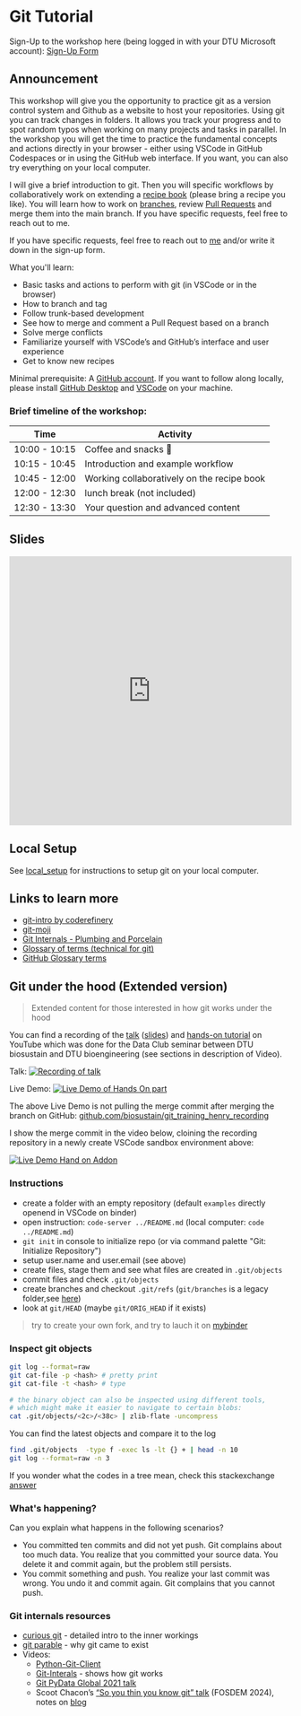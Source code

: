 # Git Tutorial

Sign-Up to the workshop here (being logged in with your DTU Microsoft account): [Sign-Up Form](https://forms.office.com/e/62H1nV61R0)

## Announcement

This workshop will give you the opportunity to practice git as a version control system
and Github as a website to host your repositories. Using git you can track changes in
folders. It allows you track your progress and to spot random typos when working on
many projects and tasks in parallel. In the workshop you will get the time to practice
the fundamental concepts and actions directly in your browser - either using VSCode in
GitHub Codespaces or in using the GitHub web interface. If you want, you can also try
everything on your local computer.

I will give a brief introduction to git. Then you will specific workflows by
collaboratively work on extending a [recipe book](https://enryh.github.io/recipe-book/)
(please bring a recipe you like).
You will learn how to work on
[branches](https://docs.github.com/en/pull-requests/collaborating-with-pull-requests/proposing-changes-to-your-work-with-pull-requests/about-branches),
review [Pull Requests](https://docs.github.com/en/pull-requests/collaborating-with-pull-requests/proposing-changes-to-your-work-with-pull-requests/about-pull-requests)
and merge them into the main branch. If you have specific requests, feel free to reach out to me.

If you have specific requests, feel free to reach out to [me](mailto:heweb@dtu.dk) and/or write it down in the sign-up form.

What you'll learn:

- Basic tasks and actions to perform with git (in VSCode or in the browser)
- How to branch and tag
- Follow trunk-based development
- See how to merge and comment a Pull Request based on a branch
- Solve merge conflicts
- Familiarize yourself with VSCode’s and GitHub’s interface and user experience
- Get to know new recipes

Minimal prerequisite: A [GitHub account](https://github.com/signup).
If you want to follow along locally, please install
[GitHub Desktop](https://desktop.github.com/download/) and
[VSCode](https://code.visualstudio.com/) on your machine.

### Brief timeline of the workshop:

| Time          | Activity                                   |
| ------------- | ------------------------------------------ |
| 10:00 - 10:15 | Coffee and snacks 🥐                       |
| 10:15 - 10:45 | Introduction and example workflow          |
| 10:45 - 12:00 | Working collaboratively on the recipe book |
| 12:00 - 12:30 | lunch break (not included)                 |
| 12:30 - 13:30 | Your question and advanced content         |

## Slides

<iframe 
src="https://docs.google.com/presentation/d/1RsKMiKquE4wqncrAv9LEtjivGE_dGiHoJ8nKCxgVKeY/embed?slide=id.p#slide=id.p" 
frameborder="0"
width="100%" height="480" 
allowfullscreen="true"
 mozallowfullscreen="true" 
webkitallowfullscreen="true">
</iframe>

## Local Setup

See [local_setup](local_setup.md) for instructions to setup git on your local computer.

## Links to learn more

- [git-intro by coderefinery](https://coderefinery.github.io/git-intro/#)
- [git-moji](https://gitmoji.dev/)
- [Git Internals - Plumbing and Porcelain](https://git-scm.com/book/en/v2/Git-Internals-Plumbing-and-Porcelain)
- [Glossary of terms (technical for git)](https://www.git-scm.com/docs/gitglossary)
- [GitHub Glossary terms](https://docs.github.com/en/get-started/learning-about-github/github-glossary)

## Git under the hood (Extended version)

> Extended content for those interested in how git works under the hood

You can find a recording of the
[talk](https://www.youtube.com/watch?v=cAU3BCUkHxM)
([slides](https://docs.google.com/presentation/d/1RsKMiKquE4wqncrAv9LEtjivGE_dGiHoJ8nKCxgVKeY/edit?usp=sharing))
and [hands-on tutorial](https://www.youtube.com/watch?v=5iB7qc5zRjQ)
on YouTube which was done for the Data Club seminar
between DTU biosustain and DTU bioengineering (see sections in description of Video).

Talk:
[![Recording of talk](https://img.youtube.com/vi/cAU3BCUkHxM/maxresdefault.jpg)](https://www.youtube.com/watch?v=cAU3BCUkHxM)

Live Demo:
[![Live Demo of Hands On part](https://img.youtube.com/vi/5iB7qc5zRjQ/maxresdefault.jpg)](https://www.youtube.com/watch?v=5iB7qc5zRjQ)

The above Live Demo is not pulling the merge commit after merging the branch on GitHub:
[github.com/biosustain/git_training_henry_recording](https://github.com/biosustain/git_training_henry_recording)

I show the merge commit in the video below, cloining the recording repository in a newly
create VSCode sandbox environment above:

[![Live Demo Hand on Addon](https://img.youtube.com/vi/gcfzruIJ-rw/sddefault.jpg)](https://www.youtube.com/watch?v=gcfzruIJ-rw)

### Instructions

- create a folder with an empty repository (default `examples`
  directly openend in VSCode on binder)
- open instruction: `code-server ../README.md` (local computer: `code ../README.md`)
- `git init` in console to initialize repo (or via command palette "Git: Initialize Repository")
- setup user.name and user.email (see above)
- create files, stage them and see what files are created in `.git/objects`
- commit files and check `.git/objects`
- create branches and checkout `.git/refs` (`git/branches` is a legacy folder,see
  [here](https://stackoverflow.com/a/10398507/9684872))
- look at `git/HEAD` (maybe `git/ORIG_HEAD` if it exists)

> try to create your own fork, and try to lauch it on [mybinder](https://mybinder.org/)

### Inspect git objects

```bash
git log --format=raw
git cat-file -p <hash> # pretty print
git cat-file -t <hash> # type

# the binary object can also be inspected using different tools,
# which might make it easier to navigate to certain blobs:
cat .git/objects/<2c>/<38c> | zlib-flate -uncompress
```

You can find the latest objects and compare it to the log

```bash
find .git/objects  -type f -exec ls -lt {} + | head -n 10
git log --format=raw -n 3
```

If you wonder what the codes in a tree mean, check this stackexchange
[answer](https://unix.stackexchange.com/a/450488/349761)

### What's happening?

Can you explain what happens in the following scenarios?

- You committed ten commits and did not yet push. Git complains about too much data.
  You realize that you committed your source data. You delete it and commit again,
  but the problem still persists.
- You commit something and push. You realize your last commit was wrong. You undo it
  and commit again. Git complains that you cannot push.

### Git internals resources

- [curious git](https://matthew-brett.github.io/curious-git/) - detailed intro to the
  inner workings
- [git parable](http://practical-neuroimaging.github.io/git_parable.html) - why git came to exist
- Videos:
  - [Python-Git-Client](https://www.youtube.com/watch?v=xvzo_nV9PjU)
  - [Git-Interals](https://www.youtube.com/watch?v=MYP56QJpDr4) - shows how git works
  - [Git PyData Global 2021 talk](https://www.youtube.com/watch?v=rBYC3dEOOyI)
  - Scoot Chacon’s [“So you thin you know git” talk](https://www.youtube.com/watch?v=aolI_Rz0ZqY) (FOSDEM 2024),
    notes on [blog](https://blog.gitbutler.com/git-tips-1-theres-a-git-config-for-that/)
